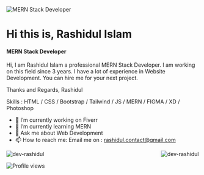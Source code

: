 ![MERN Stack Developer](https://media-exp2.licdn.com/dms/image/C4E16AQGvIGf7d2Zdkg/profile-displaybackgroundimage-shrink_200_800/0/1635768937319?e=1663804800&v=beta&t=1U4_gJ6CJkaR6jcXOrBuG4dmZTfSmaVqoq2fzwnMqgM)

# Hi this is, Rashidul Islam
#### MERN Stack Developer

Hi, I am Rashidul Islam a professional MERN Stack Developer. I am working on this field since 3 years. I have a lot of experience in Website Development. You can hire me for your next project.

Thanks and Regards,
Rashidul

Skills :  HTML / CSS / Bootstrap / Tailwind / JS / MERN / FIGMA / XD / Photoshop

- 🔭 I’m currently working on Fiverr 
- 🌱 I’m currently learning MERN 
- 💬 Ask me about Web Development 
- 📫 How to reach me: Email me on : rashidul.contact@gmail.com 


<p><img align="left" src="https://github-readme-stats.vercel.app/api/top-langs?username=dev-rashidul&show_icons=true&locale=en&layout=compact" alt="dev-rashidul" /></p>

<p>&nbsp;<img align="right" src="https://github-readme-stats.vercel.app/api?username=dev-rashidul&show_icons=true&locale=en" alt="dev-rashidul" /></p>

![Profile views](https://gpvc.arturio.dev/dev-rashidul)  



